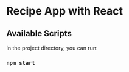 # Recipe App with React

## Available Scripts

In the project directory, you can run:

### `npm start`

